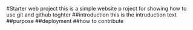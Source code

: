 #Starter web project
this is a simple website p roject for showing how to use git and github toghter
##introduction
this is the intruduction text
##purpose
##deployment
##how to contribute